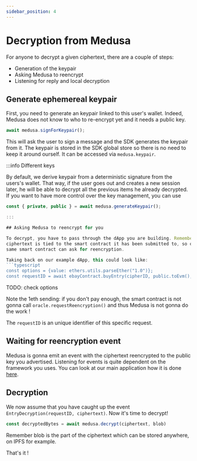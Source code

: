 ```yaml
---
sidebar_position: 4
---
```


# Decryption from Medusa

For anyone to decrypt a given ciphertext, there are a couple of steps:
* Generation of the keypair
* Asking Medusa to reencrypt
* Listening for reply and local decryption

## Generate ephemereal keypair

First, you need to generate an keypair linked to this user's wallet. 
Indeed, Medusa does not know to who to re-encrypt yet and it needs a public key.
```typescript
await medusa.signForKeypair();
```

This will ask the user to sign a message and the SDK generates the keypair from it.
The keypair is stored in the SDK global store so there is no need to keep it around ourself.
It can be accessed via `medusa.keypair`.

:::info Different keys

By default, we derive keypair from a deterministic signature from the users's wallet.
That way, if the user goes out and creates a new session later, he will be able to 
decrypt all the previous items he already decrypted.
If you want to have more control over the key management, you can use
```typescript
const { private, public } = await medusa.generateKeypair();

:::

## Asking Medusa to reencrypt for you

To decrypt, you have to pass through the dApp you are building. Remember that a 
ciphertext is tied to the smart contract it has been submitted to, so only the
same smart contract can ask for reencryption.

Taking back on our example dApp, this could look like:
```typescript
const options = {value: ethers.utils.parseEther("1.0")};
const requestID = await ebayContract.buyEntry(cipherID, public.toEvm(), options);
```
TODO: check options

Note the 1eth sending: if you don't pay enough, the smart contract is not gonna call
`oracle.requestReencryption()` and thus Medusa is not gonna do the work !

The `requestID` is an unique identifier of this specific request.

## Waiting for reencryption event

Medusa is gonna emit an event with the ciphertext reencrypted to the public key you
advertised.
Listening for events is quite dependent on the framework you uses. You can look at 
our main application how it is done [here](https://github.com/medusa-network/medusa-app/blob/4a6e75e71489e97e9a08d3b0fc313b6fc2f32344/src/pages/index.tsx#LL44-L52).

## Decryption 

We now assume that you have caught up the event `EntryDecryption(requestID, ciphertext)`.
Now it's time to decrypt!
```typescript
const decryptedBytes = await medusa.decrypt(ciphertext, blob)
```

Remember blob is the part of the ciphertext which can be stored anywhere, on IPFS for example.

That's it !